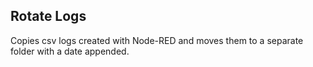 ## Rotate Logs
Copies csv logs created with Node-RED and moves them to a separate folder with a date appended.
